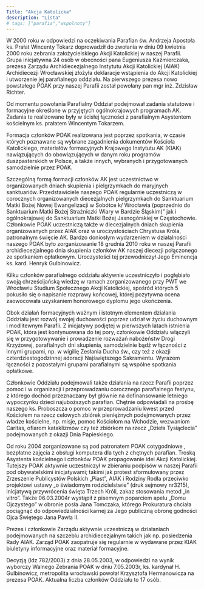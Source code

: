 ```yaml
---
Title: "Akcja Katolicka"
description: "Lista"
# tags: ["parafia","wspolnoty"]
---
```


W 2000 roku w odpowiedzi na oczekiwania Parafian św. Andrzeja Apostoła ks. Prałat Wincenty Tokarz doprowadził do zwołania w dniu 09 kwietnia 2000 roku zebrania założycielskiego Akcji Katolickiej w naszej Parafii. Grupa inicjatywna 24 osób w obecności pana Eugeniusza Kaźmierczaka, prezesa Zarządu Archidiecezjalnego Instytutu Akcji Katolickiej (AIAK) Archidiecezji Wrocławskiej złożyła deklaracje wstąpienia do Akcji Katolickiej i utworzenie jej parafialnego oddziału. Na pierwszego prezesa nowo powstałego POAK przy naszej Parafii został powołany pan mgr inż. Zdzisław Richter.

Od momentu powołania Parafialny Oddział podejmował zadania statutowe i formacyjne określone w przyjętych ogólnokrajowych programach AK. Zadania te realizowane były w ścisłej łączności z parafialnym Asystentem kościelnym ks. prałatem Wincentym Tokarzem.

Formacja członków POAK realizowana jest poprzez spotkania, w czasie których poznawane są wybrane zagadnienia dokumentów Kościoła Katolickiego, materiałów formacyjnych Krajowego Instytutu AK (KIAK) nawiązujących do obowiązujących w danym roku programów duszpasterskich w Polsce, a także innych, wybranych i przygotowanych samodzielnie przez POAK.

Szczególną formą formacji członków AK jest uczestnictwo w organizowanych dniach skupienia i pielgrzymkach do maryjnych sanktuariów. Przedstawiciele naszego POAK regularnie uczestniczą w corocznych organizowanych diecezjalnych pielgrzymkach do Sanktuarium Matki Bożej Nowej Ewangelizacji w Sobótce k/ Wrocławia (poprzednio do Sanktuarium Matki Bożej Strażniczki Wiary w Bardzie Śląskim)” jak i ogólnokrajowej do Sanktuarium Matki Bożej Jasnogórskiej w Częstochowie. Członkowie POAK uczestniczą także w diecezjalnych dniach skupienia organizowanych przez AIAK oraz w uroczystościach Chrystusa Króla, patronalnym święcie AK. Bardzo doniosłym wydarzeniem w działalności naszego POAK było zorganizowanie 18 grudnia 2010 roku w naszej Parafii archidiecezjalnego dnia skupienia członków AK naszej diecezji połączonego ze spotkaniem opłatkowym. Uroczystości tej przewodniczył Jego Eminencja ks. kard. Henryk Gulbinowicz.

Kilku członków parafialnego oddziału aktywnie uczestniczyło i pogłębiało swoją chrześcijańską wiedzę w ramach zorganizowanego przy PWT we Wrocławiu Studium Społecznego Akcji Katolickiej, spośród których 5 pokusiło się o napisanie rozprawy końcowej, której pozytywna ocena zaowocowała uzyskaniem honorowego dyplomu jego ukończenia.

Obok działań formacyjnych ważnym i istotnym elementem działania Oddziału jest rozwój swojej duchowości poprzez udział w życiu duchownym i modlitewnym Parafii. Z inicjatywy podjętej w pierwszych latach istnienia POAK, która jest kontynuowana do tej pory, członkowie Oddziału włączyli się w przygotowywanie i prowadzenie rozważań nabożeństw Drogi Krzyżowej, parafialnych dni skupienia, samodzielnie bądź w łączności z innymi grupami, np. w wigilię Zesłania Ducha św., czy też z okazji czterdziestogodzinnej adoracji Najświętszego Sakramentu. Wyrazem łączności z pozostałymi grupami parafialnymi są wspólne spotkania opłatkowe.

Członkowie Oddziału podejmowali także działania na rzecz Parafii poprzez pomoc i w organizacji i przeprowadzaniu corocznego parafialnego festynu, z którego dochód przeznaczany był głównie na dofinansowanie letniego wypoczynku dzieci najuboższych parafian. Chętnie odpowiadali na prośbę naszego ks. Proboszcza o pomoc w przeprowadzaniu kwest przed Kościołem na rzecz celowych zbiórek pieniężnych podejmowanych przez władze kościelne, np. misje, pomoc Kościołom na Wchodzie, wezwaniom Caritas, ofiarom kataklizmów czy też zbiórkom na rzecz „Dzieła Tysiąclecia” podejmowanych z okazji Dnia Papieskiego.

Od roku 2004 zorganizowane są pod patronatem POAK cotygodniowe , bezpłatne zajęcia z obsługi komputera dla tych z chętnych parafian. Troską Asystenta kościelnego i członków POAK propagowanie idei Akcji Katolickiej. Tutejszy POAK aktywnie uczestniczył w zbieraniu podpisów w naszej Parafii pod obywatelskimi inicjatywami; takimi jak protest sformułowany przez Zrzeszenie Publicystów Polskich „Piast”, AIAK i Rodziny Rodła przeciwko projektowi ustawy „o świadomym rodzicielstwie” (druk sejmowy nr3215), inicjatywą przywrócenia święta Trzech Króli, zakaz stosowania metod „in vitro”. Także 06.03.2004r wystąpił z pisemnym poparciem apelu „Domu Ojczystego” w obronie posła Jana Tomczaka, którego Prokuratura chciała pociągnąć do odpowiedzialności karnej za Jego publiczną obronę godności Ojca Świętego Jana Pawła II.

Prezes i członkowie Zarządu aktywnie uczestniczą w działaniach podejmowanych na szczeblu archidiecezjalnym takich jak np. posiedzenia Rady AIAK. Zarząd POAK zaopatruje się regularnie w wydawane przez KIAK biuletyny informacyjne oraz materiał formacyjne.

Decyzją (ldz 782/2003) z dnia 28.05.2003, w odpowiedzi na wynik wyborczy Walnego Zebrania POAK w dniu 7.05.2003r, ks. kardynał H. Gulbinowicz, metropolita wrocławski powołał Krzysztofa Hermanowicza na prezesa POAK. Aktualna liczba członków Oddziału to 17 osób.
